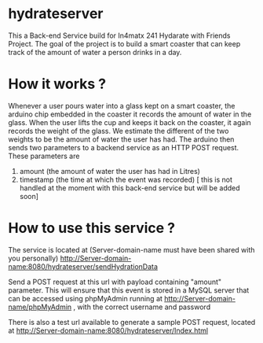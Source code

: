 # hydrateserver

This a Back-end Service build for In4matx 241 Hydarate with Friends Project. The goal of the project is to build a smart coaster that can keep track of the amount of water a person drinks in a day. 

How it works ?
====================

Whenever a user pours water into a glass kept on a smart coaster, the arduino chip embedded in the coaster it records the amount of water in the glass. When the user lifts the cup and keeps it back on the coaster, it again records the weight of the glass. We estimate the different of the two weights to be the amount of water the user has had. The arduino then sends two parameters to a backend service as an HTTP POST request. These parameters are

1. amount (the amount of water the user has had in Litres)
2. timestamp (the time at which the event was recorded) [ this is not handled at the moment with this back-end service but will be added soon] 

How to use this service ?
========================
The service is located at  (Server-domain-name must have been shared with you personally)
[http://Server-domain-name:8080/hydrateserver/sendHydrationData](http://Server-domain-name:8080/hydrateserver/sendHydrationData)

Send a POST request at this url with payload containing "amount" parameter. This will ensure that this event is stored in a MySQL server that can be accessed using phpMyAdmin running at [http://Server-domain-name/phpMyAdmin](http://Server-domain-name/phpMyAdmin) , with the correct username and password

There is also a test url available to generate a sample POST request, located at [http://Server-domain-name:8080/hydrateserver/Index.html](http://Server-domain-name/phpMyAdmin)













